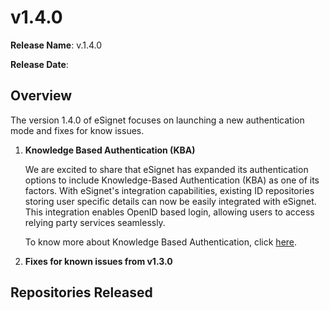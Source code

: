 # v1.4.0

**Release Name**: v.1.4.0

**Release Date**: <tbd>

## Overview

The version 1.4.0 of eSignet focuses on launching a new authentication mode and fixes for know issues.

1. **Knowledge Based Authentication (KBA)**

   We are excited to share that eSignet has expanded its authentication options to include Knowledge-Based Authentication 
   (KBA) as one of its factors. With eSignet's integration capabilities, existing ID repositories storing user specific 
   details can now be easily integrated with eSignet. This integration enables OpenID based login, allowing users to access 
   relying party services seamlessly.

   To know more about Knowledge Based Authentication, click [here](https://docs.esignet.io/end-user-guide/knowledge-based-authentication).
   
2. **Fixes for known issues from v1.3.0**

## Repositories Released
